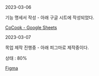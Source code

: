 2023-03-06

기능 명세서 작성 - 아래 구글 시트에 작성되었다.

[CoCook - Google Sheets](https://docs.google.com/spreadsheets/d/1zkbUUTM7u95iIkUOWzOjrRlMH-YVcKjaYatXHJFF1fw/edit#gid=0)



2023-03-07

목업 제작 진행중 - 아래 피그마로 제작중이다.

상태 : 80%

[Figma](https://www.figma.com/file/u83HRrNeDlQm7oqFonlJan/Cocook?node-id=1%3A3&t=Z28JHY0yTCVEcrrs-1)


